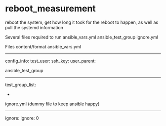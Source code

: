 # reboot_measurement

reboot the system, get how long it took for the reboot to happen, as well as pull the 
systemd information


Several files required to run
  ansible_vars.yml
  ansible_test_group
  ignore.yml

Files content/format
ansible_vars.yml

---
config_info:
  test_user: <user logging in as>
  ssh_key: <full path to the ssh key to use>
  user_parent: <parent directory of the users home directory>


ansible_test_group

---
test_group_list:
  - <host name>

ignore.yml (dummy file to keep ansible happy)

---
ignore:
  ignore: 0



